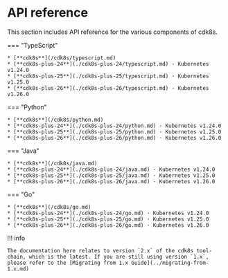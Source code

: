 # API reference

This section includes API reference for the various components of cdk8s.

=== "TypeScript"

    * [**cdk8s**](/cdk8s/typescript.md)
    * [**cdk8s-plus-24**](./cdk8s-plus-24/typescript.md) · Kubernetes v1.24.0
    * [**cdk8s-plus-25**](./cdk8s-plus-25/typescript.md) · Kubernetes v1.25.0
    * [**cdk8s-plus-26**](./cdk8s-plus-26/typescript.md) · Kubernetes v1.26.0

=== "Python"

    * [**cdk8s**](/cdk8s/python.md)
    * [**cdk8s-plus-24**](./cdk8s-plus-24/python.md) · Kubernetes v1.24.0
    * [**cdk8s-plus-25**](./cdk8s-plus-25/python.md) · Kubernetes v1.25.0
    * [**cdk8s-plus-26**](./cdk8s-plus-26/python.md) · Kubernetes v1.26.0

=== "Java"

    * [**cdk8s**](/cdk8s/java.md)
    * [**cdk8s-plus-24**](./cdk8s-plus-24/java.md) · Kubernetes v1.24.0
    * [**cdk8s-plus-25**](./cdk8s-plus-25/java.md) · Kubernetes v1.25.0
    * [**cdk8s-plus-26**](./cdk8s-plus-26/java.md) · Kubernetes v1.26.0

=== "Go"

    * [**cdk8s**](/cdk8s/go.md)
    * [**cdk8s-plus-24**](./cdk8s-plus-24/go.md) · Kubernetes v1.24.0
    * [**cdk8s-plus-25**](./cdk8s-plus-25/go.md) · Kubernetes v1.25.0
    * [**cdk8s-plus-26**](./cdk8s-plus-26/go.md) · Kubernetes v1.26.0

!!! info

    The documentation here relates to version `2.x` of the cdk8s tool-chain, which is the latest. If you are still using version `1.x`, please refer to the [Migrating from 1.x Guide](../migrating-from-1.x.md)
